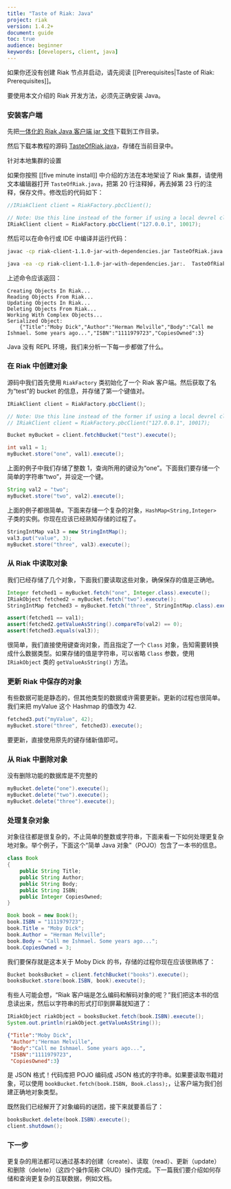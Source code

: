 ```yaml
---
title: "Taste of Riak: Java"
project: riak
version: 1.4.2+
document: guide
toc: true
audience: beginner
keywords: [developers, client, java]
---
```


如果你还没有创建 Riak 节点并启动，请先阅读 [[Prerequisites|Taste of Riak: Prerequisites]]。

要使用本文介绍的 Riak 开发方法，必须先正确安装 Java。

### 安装客户端

先把[一体化的 Riak Java 客户端 jar 文件](http://riak-java-client.s3.amazonaws.com/riak-client-1.1.1-jar-with-dependencies.jar)下载到工作目录。

然后下载本教程的源码 [TasteOfRiak.java](https://github.com/basho/basho_docs/raw/master/source/data/TasteOfRiak.java)，存储在当前目录中。

<div class="note">
<div class="title">针对本地集群的设置</div>

如果你按照 [[five minute install]] 中介绍的方法在本地架设了 Riak 集群，请使用文本编辑器打开 `TasteOfRiak.java`，把第 20 行注释掉，再去掉第 23 行的注释，保存文件。修改后的代码如下：

```java
//IRiakClient client = RiakFactory.pbcClient();

// Note: Use this line instead of the former if using a local devrel cluster
IRiakClient client = RiakFactory.pbcClient("127.0.0.1", 10017);
```

</div>

然后可以在命令行或 IDE 中编译并运行代码：

```bash
javac -cp riak-client-1.1.0-jar-with-dependencies.jar TasteOfRiak.java

java -ea -cp riak-client-1.1.0-jar-with-dependencies.jar:.  TasteOfRiak
```

上述命令应该返回：

```text
Creating Objects In Riak...
Reading Objects From Riak...
Updating Objects In Riak...
Deleting Objects From Riak...
Working With Complex Objects...
Serialized Object:
	{"Title":"Moby Dick","Author":"Herman Melville","Body":"Call me Ishmael. Some years ago...","ISBN":"1111979723","CopiesOwned":3}
```

Java 没有 REPL 环境，我们来分析一下每一步都做了什么。

### 在 Riak 中创建对象

源码中我们首先使用 `RiakFactory` 类初始化了一个 Riak 客户端。然后获取了名为“test”的 bucket 的信息，并存储了第一个键值对。

```java
IRiakClient client = RiakFactory.pbcClient();

// Note: Use this line instead of the former if using a local devrel cluster
// IRiakClient client = RiakFactory.pbcClient("127.0.0.1", 10017);

Bucket myBucket = client.fetchBucket("test").execute();

int val1 = 1;
myBucket.store("one", val1).execute();
```

上面的例子中我们存储了整数 1，查询所用的键设为“one”。下面我们要存储一个简单的字符串“two”，并设定一个键。

```java
String val2 = "two";
myBucket.store("two", val2).execute();
```

上面的例子都很简单。下面来存储一个复杂的对象，`HashMap<String,Integer>` 子类的实例。你现在应该已经熟知存储的过程了。

```java
StringIntMap val3 = new StringIntMap();
val3.put("value", 3);
myBucket.store("three", val3).execute();
```

### 从 Riak 中读取对象

我们已经存储了几个对象，下面我们要读取这些对象，确保保存的值是正确地。

```java
Integer fetched1 = myBucket.fetch("one", Integer.class).execute();
IRiakObject fetched2 = myBucket.fetch("two").execute();
StringIntMap fetched3 = myBucket.fetch("three", StringIntMap.class).execute();

assert(fetched1 == val1);
assert(fetched2.getValueAsString().compareTo(val2) == 0);
assert(fetched3.equals(val3));
```

很简单，我们直接使用键查询对象，而且指定了一个 `Class` 对象，告知需要转换成什么数据类型。如果存储的值是字符串，可以省略 `Class` 参数，使用 `IRiakObject` 类的 `getValueAsString()` 方法。

### 更新 Riak 中保存的对象

有些数据可能是静态的，但其他类型的数据或许需要更新。更新的过程也很简单。我们来把 myValue 这个 Hashmap 的值改为 42.

```java
fetched3.put("myValue", 42);
myBucket.store("three", fetched3).execute();
```

要更新，直接使用原先的键存储新值即可。

### 从 Riak 中删除对象

没有删除功能的数据库是不完整的

```java
myBucket.delete("one").execute();
myBucket.delete("two").execute();
myBucket.delete("three").execute();
```

### 处理复杂对象

对象往往都是很复杂的，不止简单的整数或字符串，下面来看一下如何处理更复杂地对象。举个例子，下面这个“简单 Java 对象”（POJO）包含了一本书的信息。

```java
class Book
{
    public String Title;
    public String Author;
    public String Body;
    public String ISBN;
    public Integer CopiesOwned;
}

Book book = new Book();
book.ISBN = "1111979723";
book.Title = "Moby Dick";
book.Author = "Herman Melville";
book.Body = "Call me Ishmael. Some years ago...";
book.CopiesOwned = 3;
```

我们要保存就是这本关于 Moby Dick 的书，存储的过程你现在应该很熟练了：

```java
Bucket booksBucket = client.fetchBucket("books").execute();
booksBucket.store(book.ISBN, book).execute();
```

有些人可能会想，“Riak 客户端是怎么编码和解码对象的呢？”我们把这本书的信息读出来，然后以字符串的形式打印到屏幕就知道了：

```java
IRiakObject riakObject = booksBucket.fetch(book.ISBN).execute();
System.out.println(riakObject.getValueAsString());
```

```json
{"Title":"Moby Dick",
 "Author":"Herman Melville",
 "Body":"Call me Ishmael. Some years ago...",
 "ISBN":"1111979723",
 "CopiesOwned":3}
```

是 JSON 格式！代码库把 POJO 编码成 JSON 格式的字符串。如果要读取书籍对象，可以使用 `bookBucket.fetch(book.ISBN, Book.class);`，让客户端为我们创建正确地对象类型。

既然我们已经解开了对象编码的谜团，接下来就要善后了：

```java
booksBucket.delete(book.ISBN).execute();
client.shutdown();
```

### 下一步

更复杂的用法都可以通过基本的创建（create）、读取（read）、更新（update）和删除（delete）（这四个操作简称 CRUD）操作完成。下一篇我们要介绍如何存储和查询更复杂的互联数据，例如文档。
